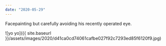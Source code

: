 ```yaml
---
date: "2020-05-29"
---
```


Facepainting but carefully avoiding his recently operated eye.

![yo yo]({{ site.baseurl }}/assets/images/2020/d41ca0cd74061cafbe027f92c7293ed85f6120f9.jpg)
